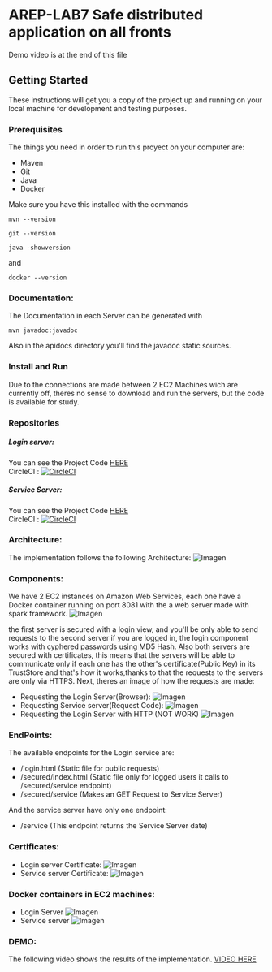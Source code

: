 # AREP-LAB7 Safe distributed application on all fronts

Demo video is at the end of this file  

## Getting Started
These instructions will get you a copy of the project up and running on your local machine for development and testing purposes.
### Prerequisites

The things you need in order to run this proyect on your computer are:
- Maven
- Git  
- Java
- Docker

Make sure you have this installed with the commands
```
mvn --version
```
```
git --version
```
```
java -showversion
```
and 
```
docker --version
```
### Documentation:
The Documentation in each Server can be generated with 
```
mvn javadoc:javadoc
```
Also in the apidocs directory you'll find the javadoc static sources.
### Install and Run
Due to the connections are made between 2 EC2 Machines wich are currently off, theres no sense to download and run the servers, but the code is available for study.
### Repositories
##### Login server:
You can see the Project Code [HERE](https://github.com/AndresMarcelo7/AREP-LAB7-LoginServer)  
CircleCI : [![CircleCI](https://circleci.com/gh/AndresMarcelo7/AREP-LAB7-LoginServer.svg?style=svg)](https://circleci.com/gh/AndresMarcelo7/AREP-LAB7-LoginServer)
##### Service Server:
You can see the Project Code [HERE](https://github.com/AndresMarcelo7/AREP-LAB7-ServiceServer)  
CircleCI : [![CircleCI](https://circleci.com/gh/AndresMarcelo7/AREP-LAB7-ServiceServer.svg?style=svg)](https://circleci.com/gh/AndresMarcelo7/AREP-LAB7-ServiceServer)

### Architecture:
The implementation follows the following Architecture:
![Imagen](img/architecture)

### Components:
We have 2 EC2 instances on Amazon Web Services, each one have a Docker container running on port 8081 with the a web server made with spark framework.
![Imagen](img/maquinas)

the first server is secured with a login view, and you'll be only able to send requests to the second server if you are logged in, the login component works with cyphered passwords using MD5 Hash. 
Also both servers are secured with certificates, this means that the servers will be able to communicate only if each one has the other's certificate(Public Key) in its TrustStore and that's how it works,thanks to that the requests to the servers are only via HTTPS. Next, theres an image of how the requests are made:

- Requesting the Login Server(Browser):
![Imagen](img/requestLogin)
- Requesting Service server(Request Code):
![Imagen](img/requestService)
- Requesting the Login Server with HTTP (NOT WORK)
![Imagen](img/requestLoginHttp)

### EndPoints:
The available endpoints for the Login service are:
- /login.html (Static file for public requests)
- /secured/index.html (Static file only for logged users it calls to /secured/service endpoint)
- /secured/service (Makes an GET Request to Service Server)

And the service server have only one endpoint:
- /service (This endpoint returns the Service Server date)

### Certificates:
- Login server Certificate:
![Imagen](img/logincertificate)
- Service server Certificate:
![Imagen](img/servicecertificate)

### Docker containers in EC2 machines:
- Login Server
![Imagen](img/containerlogin)
- Service server
![Imagen](img/containerservice)

### DEMO:
The following video shows the results of the implementation. [VIDEO HERE](https://youtu.be/JdsTwXFex40)
